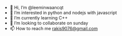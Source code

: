- 👋 Hi, I’m @leeminwaancqt
- 👀 I’m interested in python and nodejs with javascript
- 🌱 I’m currently learning C++
- 💞️ I’m looking to collaborate on sunday
- 📫 How to reach me rakis9076@gmail.com

<!---
leeminwaancqt/leeminwaancqt is a ✨ special ✨ repository because its `README.md` (this file) appears on your GitHub profile.
You can click the Preview link to take a look at your changes.
--->
